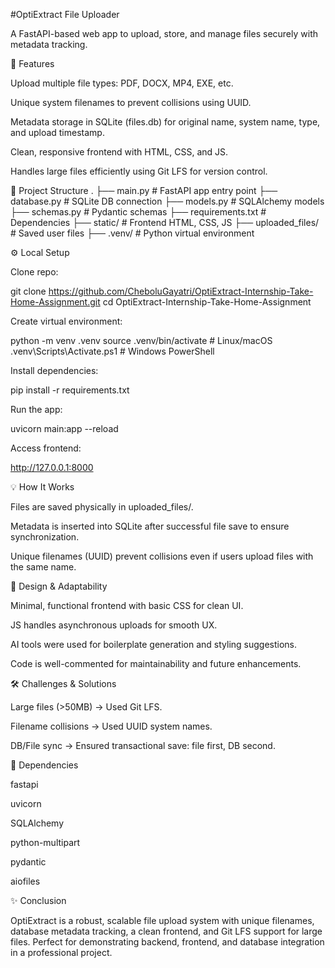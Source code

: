    #OptiExtract File Uploader

A FastAPI-based web app to upload, store, and manage files securely with metadata tracking.

🚀 Features

Upload multiple file types: PDF, DOCX, MP4, EXE, etc.

Unique system filenames to prevent collisions using UUID.

Metadata storage in SQLite (files.db) for original name, system name, type, and upload timestamp.

Clean, responsive frontend with HTML, CSS, and JS.

Handles large files efficiently using Git LFS for version control.

📁 Project Structure
.
├── main.py           # FastAPI app entry point
├── database.py       # SQLite DB connection
├── models.py         # SQLAlchemy models
├── schemas.py        # Pydantic schemas
├── requirements.txt  # Dependencies
├── static/           # Frontend HTML, CSS, JS
├── uploaded_files/   # Saved user files
├── .venv/            # Python virtual environment

⚙️ Local Setup

Clone repo:

git clone https://github.com/CheboluGayatri/OptiExtract-Internship-Take-Home-Assignment.git
cd OptiExtract-Internship-Take-Home-Assignment


Create virtual environment:

python -m venv .venv
source .venv/bin/activate  # Linux/macOS
.venv\Scripts\Activate.ps1 # Windows PowerShell


Install dependencies:

pip install -r requirements.txt


Run the app:

uvicorn main:app --reload


Access frontend:

http://127.0.0.1:8000

💡 How It Works

Files are saved physically in uploaded_files/.

Metadata is inserted into SQLite after successful file save to ensure synchronization.

Unique filenames (UUID) prevent collisions even if users upload files with the same name.

🎨 Design & Adaptability

Minimal, functional frontend with basic CSS for clean UI.

JS handles asynchronous uploads for smooth UX.

AI tools were used for boilerplate generation and styling suggestions.

Code is well-commented for maintainability and future enhancements.

🛠 Challenges & Solutions

Large files (>50MB) → Used Git LFS.

Filename collisions → Used UUID system names.

DB/File sync → Ensured transactional save: file first, DB second.

📌 Dependencies

fastapi

uvicorn

SQLAlchemy

python-multipart

pydantic

aiofiles

✨ Conclusion

OptiExtract is a robust, scalable file upload system with unique filenames, database metadata tracking, a clean frontend, and Git LFS support for large files. Perfect for demonstrating backend, frontend, and database integration in a professional project.
